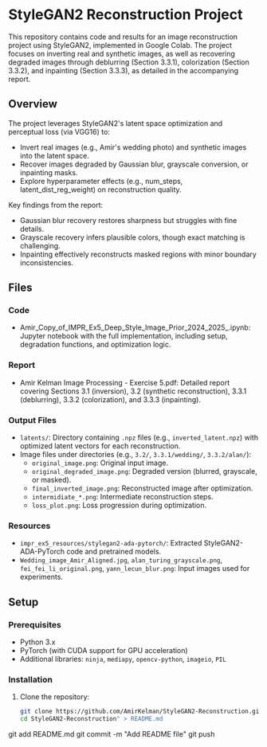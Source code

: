 ﻿# StyleGAN2 Reconstruction Project

This repository contains code and results for an image reconstruction project using StyleGAN2, implemented in Google Colab. The project focuses on inverting real and synthetic images, as well as recovering degraded images through deblurring (Section 3.3.1), colorization (Section 3.3.2), and inpainting (Section 3.3.3), as detailed in the accompanying report.

## Overview

The project leverages StyleGAN2's latent space optimization and perceptual loss (via VGG16) to:
- Invert real images (e.g., Amir's wedding photo) and synthetic images into the latent space.
- Recover images degraded by Gaussian blur, grayscale conversion, or inpainting masks.
- Explore hyperparameter effects (e.g., 
num_steps, latent_dist_reg_weight) on reconstruction quality.

Key findings from the report:
- Gaussian blur recovery restores sharpness but struggles with fine details.
- Grayscale recovery infers plausible colors, though exact matching is challenging.
- Inpainting effectively reconstructs masked regions with minor boundary inconsistencies.

## Files

### Code
- Amir_Copy_of_IMPR_Ex5_Deep_Style_Image_Prior_2024_2025_.ipynb: Jupyter notebook with the full implementation, including setup, degradation functions, and optimization logic.

### Report
- Amir Kelman Image Processing - Exercise 5.pdf: Detailed report covering Sections 3.1 (inversion), 3.2 (synthetic reconstruction), 3.3.1 (deblurring), 3.3.2 (colorization), and 3.3.3 (inpainting).

### Output Files
- `latents/`: Directory containing `.npz` files (e.g., `inverted_latent.npz`) with optimized latent vectors for each reconstruction.
- Image files under directories (e.g., `3.2/`, `3.3.1/wedding/`, `3.3.2/alan/`):
  - `original_image.png`: Original input image.
  - `original_degraded_image.png`: Degraded version (blurred, grayscale, or masked).
  - `final_inverted_image.png`: Reconstructed image after optimization.
  - `intermidiate_*.png`: Intermediate reconstruction steps.
  - `loss_plot.png`: Loss progression during optimization.

### Resources
- `impr_ex5_resources/stylegan2-ada-pytorch/`: Extracted StyleGAN2-ADA-PyTorch code and pretrained models.
- `Wedding_image_Amir_Aligned.jpg`, `alan_turing_grayscale.png`, `fei_fei_li_original.png`, `yann_lecun_blur.png`: Input images used for experiments.

## Setup

### Prerequisites
- Python 3.x
- PyTorch (with CUDA support for GPU acceleration)
- Additional libraries: `ninja`, `mediapy`, `opencv-python`, `imageio`, `PIL`

### Installation
1. Clone the repository:
   ```bash
   git clone https://github.com/AmirKelman/StyleGAN2-Reconstruction.git
   cd StyleGAN2-Reconstruction" > README.md
git add README.md
git commit -m "Add README file"
git push
